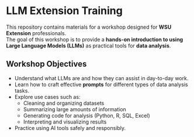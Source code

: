 # LLM Extension Training

This repository contains materials for a workshop designed for **WSU Extension** professionals.  
The goal of this workshop is to provide a **hands-on introduction to using Large Language Models (LLMs)** as practical tools for **data analysis**.

## Workshop Objectives
- Understand what LLMs are and how they can assist in day-to-day work.
- Learn how to craft effective **prompts** for different types of data analysis tasks.
- Explore use cases such as:
  - Cleaning and organizing datasets
  - Summarizing large amounts of information
  - Generating code for analysis (Python, R, SQL, Excel)
  - Interpreting and visualizing results
- Practice using AI tools safely and responsibly.

